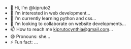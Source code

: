- 👋 Hi, I’m @kipruto2
- 👀 I’m interested in web development...
- 🌱 I’m currently learning python and css...
- 💞️ I’m looking to collaborate on website developments...
- 📫 How to reach me kiprutocynthia@gmail.com...
- 😄 Pronouns: she...
- ⚡ Fun fact: ...

<!---
kipruto2/kipruto2 is a ✨ special ✨ repository because its `README.md` (this file) appears on your GitHub profile.
You can click the Preview link to take a look at your changes.
--->
